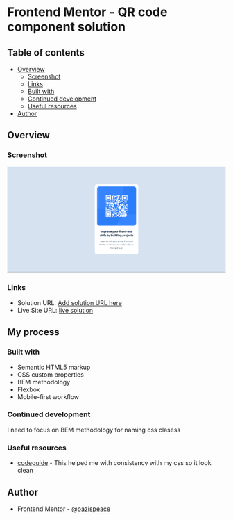 # Frontend Mentor - QR code component solution

## Table of contents

- [Overview](#overview)
  - [Screenshot](#screenshot)
  - [Links](#links)
  - [Built with](#built-with)
  - [Continued development](#continued-development)
  - [Useful resources](#useful-resources)
- [Author](#author)

## Overview

### Screenshot

![](./screenshot.png)

### Links

- Solution URL: [Add solution URL here](https://your-solution-url.com)
- Live Site URL: [live solution](https://pazispeace.github.io/frontendmentor_updated/)

## My process

### Built with

- Semantic HTML5 markup
- CSS custom properties
- BEM methodology
- Flexbox
- Mobile-first workflow

### Continued development

I need to focus on BEM methodology for naming css clasess

### Useful resources

- [codeguide](https://codeguide.co/) - This helped me with consistency with my css so it look clean

## Author

- Frontend Mentor - [@pazispeace](https://www.frontendmentor.io/profile/pazispeace)
